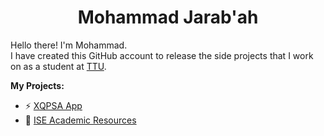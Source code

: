 <h1 align='center'>Mohammad Jarab'ah</h1>

Hello there! I'm Mohammad.  
I have created this GitHub account to release the side projects that I work on as a student at [TTU](http://www.ttu.edu.jo).

**My Projects:**
* ⚡ [XQPSA App](https://github.com/appfromjarabah/XQPSA)
* 📘 [ISE Academic Resources](https://github.com/appfromjarabah/ise-resources)
